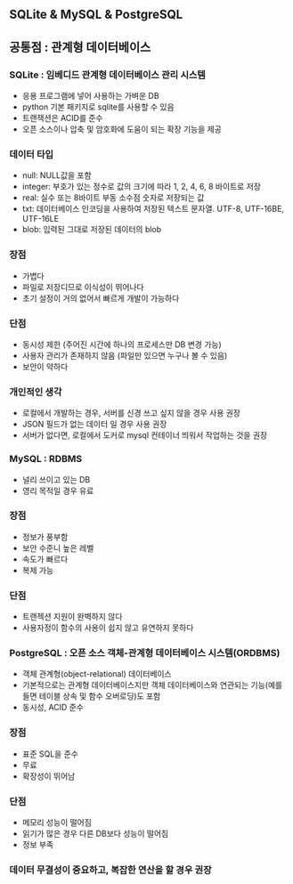 ## SQLite & MySQL & PostgreSQL

## 공통점 : 관계형 데이터베이스
### SQLite : 임베디드 관계형 데이터베이스 관리 시스템  
- 응용 프로그램에 넣어 사용하는 가벼운 DB 
- python 기본 패키지로 sqlite를 사용할 수 있음  
- 트랜잭션은 ACID를 준수
- 오픈 소스이나 압축 및 암호화에 도움이 되는 확장 기능을 제공
### 데이터 타입
- null: NULL값을 포함
- integer: 부호가 있는 정수로 값의 크기에 따라 1, 2, 4, 6, 8 바이트로 저장
- real: 실수 또는 8바이트 부동 소수점 숫자로 저장되는 값
- txt: 데이터베이스 인코딩을 사용하여 저장된 텍스트 문자열. UTF-8, UTF-16BE, UTF-16LE
- blob: 입력된 그대로 저장된 데이터의 blob

### 장점

- 가볍다
- 파일로 저장디므로 이식성이 뛰어나다
- 초기 설정이 거의 없어서 빠르게 개발이 가능하다

### 단점  
- 동시성 제한 (주어진 시간에 하나의 프로세스만 DB 변경 가능)
- 사용자 관리가 존재하지 않음 (파일만 있으면 누구나 볼 수 있음)
- 보안이 약하다 

### 개인적인 생각
- 로컬에서 개발하는 경우, 서버를 신경 쓰고 싶지 않을 경우 사용 권장
- JSON 필드가 없는 데이터 일 경우 사용 권장
- 서버가 없다면, 로컬에서 도커로 mysql 컨테이너 띄워서 작업하는 것을 권장
  
### MySQL : RDBMS

- 널리 쓰이고 있는 DB
- 영리 목적일 경우 유료   

### 장점
- 정보가 풍부함  
- 보안 수준니 높은 레벨
- 속도가 빠르다
- 복제 가능

### 단점  
- 트랜젝션 지원이 완벽하지 않다
- 사용자정이 함수의 사용이 쉽지 않고 유연하지 못하다

### PostgreSQL : 오픈 소스 객체-관계형 데이터베이스 시스템(ORDBMS)  

- 객체 관계형(object-relational) 데이터베이스
- 기본적으로는 관계형 데이터베이스지만 객체 데이터베이스와 연관되는 기능(예를 들면 테이블 상속 및 함수 오버로딩)도 포함
- 동시성, ACID 준수

### 장점
- 표준 SQL을 준수
- 무료
- 확장성이 뛰어남

### 단점
- 메모리 성능이 떨어짐
- 읽기가 많은 경우 다른 DB보다 성능이 떨어짐
- 정보 부족

### 데이터 무결성이 중요하고, 복잡한 연산을 할 경우 권장
